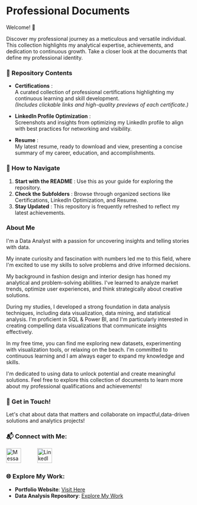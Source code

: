 # Professional Documents 

Welcome! 🎉

Discover my professional journey as a meticulous and versatile individual. This collection highlights my analytical expertise, achievements, and dedication to continuous growth. Take a closer look at the documents that define my professional identity.

### 📂 Repository Contents

- **Certifications** :  
  A curated collection of professional certifications highlighting my continuous learning and skill development.  
  _(Includes clickable links and high-quality previews of each certificate.)_

- **LinkedIn Profile Optimization** :  
  Screenshots and insights from optimizing my LinkedIn profile to align with best practices for networking and visibility.

- **Resume** :  
  My latest resume, ready to download and view, presenting a concise summary of my career, education, and accomplishments.

### 🚀 How to Navigate

1. **Start with the README** : Use this as your guide for exploring the repository.  
2. **Check the Subfolders** : Browse through organized sections like Certifications, LinkedIn Optimization, and Resume.  
3. **Stay Updated** : This repository is frequently refreshed to reflect my latest achievements.

### About Me

I'm a Data Analyst with a passion for uncovering insights and telling stories with data.

My innate curiosity and fascination with numbers led me to this field, where I'm excited to use my skills to solve problems and drive informed decisions.

My background in fashion design and interior design has honed my analytical and problem-solving abilities. I've learned to analyze market trends, optimize user experiences, and think strategically about creative solutions.

During my studies, I developed a strong foundation in data analysis techniques, including data visualization, data mining, and statistical analysis. I'm proficient in SQL & Power BI, and I'm particularly interested in creating compelling data visualizations that communicate insights effectively.

In my free time, you can find me exploring new datasets, experimenting with visualization tools, or relaxing on the beach. I'm committed to continuous learning and I am always eager to expand my knowledge and skills.

I'm dedicated to using data to unlock potential and create meaningful solutions. Feel free to explore this collection of documents to learn more about my professional qualifications and achievements!

### 🌟 Get in Touch!
  Let's chat about data that matters and collaborate on impactful,data-driven solutions and analytics projects!

### 📬 Connect with Me:

<a href="mailto:rashidha.abdul@gmail.com"><img src="https://img.icons8.com/ios-glyphs/64/228BE6/filled-message.png" alt="Message" width="40" height="40" style="margin-right: 20px;"></a>&nbsp;&nbsp;&nbsp;&nbsp;&nbsp;
<a href="LINK_TO_LINKEDIN"><img src="https://img.icons8.com/ios/64/228BE6/linkedin.png" alt="LinkedIn" width="40" height="40"></a>

### 🌐 Explore My Work:
- **Portfolio Website**: [Visit Here](LINK_TO_PORTFOLIO_WEBSITE)  
- **Data Analysis Repository**: [Explore My Work](https://github.com/RashidhaBegum/Data-Analysis-Portfolio)  

